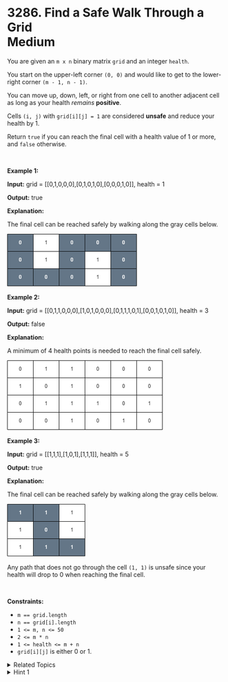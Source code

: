 
# 3286. Find a Safe Walk Through a Grid<br> Medium

<p>You are given an <code>m x n</code> binary matrix <code>grid</code> and an integer <code>health</code>.</p>

<p>You start on the upper-left corner <code>(0, 0)</code> and would like to get to the lower-right corner <code>(m - 1, n - 1)</code>.</p>

<p>You can move up, down, left, or right from one cell to another adjacent cell as long as your health <em>remains</em> <strong>positive</strong>.</p>

<p>Cells <code>(i, j)</code> with <code>grid[i][j] = 1</code> are considered <strong>unsafe</strong> and reduce your health by 1.</p>

<p>Return <code>true</code> if you can reach the final cell with a health value of 1 or more, and <code>false</code> otherwise.</p>

<p>&nbsp;</p>
<p><strong class="example">Example 1:</strong></p>

<div class="example-block">
<p><strong>Input:</strong> <span class="example-io">grid = [[0,1,0,0,0],[0,1,0,1,0],[0,0,0,1,0]], health = 1</span></p>

<p><strong>Output:</strong> <span class="example-io">true</span></p>

<p><strong>Explanation:</strong></p>

<p>The final cell can be reached safely by walking along the gray cells below.</p>
<img alt="" src="./assets/image1.png" style="width: 301px; height: 121px;" /></div>

<p><strong class="example">Example 2:</strong></p>

<div class="example-block">
<p><strong>Input:</strong> <span class="example-io">grid = [[0,1,1,0,0,0],[1,0,1,0,0,0],[0,1,1,1,0,1],[0,0,1,0,1,0]], health = 3</span></p>

<p><strong>Output:</strong> <span class="example-io">false</span></p>

<p><strong>Explanation:</strong></p>

<p>A minimum of 4 health points is needed to reach the final cell safely.</p>
<img alt="" src="./assets/image2.png" style="width: 361px; height: 161px;" /></div>

<p><strong class="example">Example 3:</strong></p>

<div class="example-block">
<p><strong>Input:</strong> <span class="example-io">grid = [[1,1,1],[1,0,1],[1,1,1]], health = 5</span></p>

<p><strong>Output:</strong> <span class="example-io">true</span></p>

<p><strong>Explanation:</strong></p>

<p>The final cell can be reached safely by walking along the gray cells below.</p>

<p><img alt="" src="./assets/image3.png" style="width: 181px; height: 121px;" /></p>

<p>Any path that does not go through the cell <code>(1, 1)</code> is unsafe since your health will drop to 0 when reaching the final cell.</p>
</div>

<p>&nbsp;</p>
<p><strong>Constraints:</strong></p>

<ul>
	<li><code>m == grid.length</code></li>
	<li><code>n == grid[i].length</code></li>
	<li><code>1 &lt;= m, n &lt;= 50</code></li>
	<li><code><font face="monospace">2 &lt;= m * n</font></code></li>
	<li><code>1 &lt;= health &lt;= m + n</code></li>
	<li><code>grid[i][j]</code> is either 0 or 1.</li>
</ul>


<details>

<summary> Related Topics </summary>



</details>


<details>
<summary> Hint 1 </summary>
Use 01 BFS.
</details>